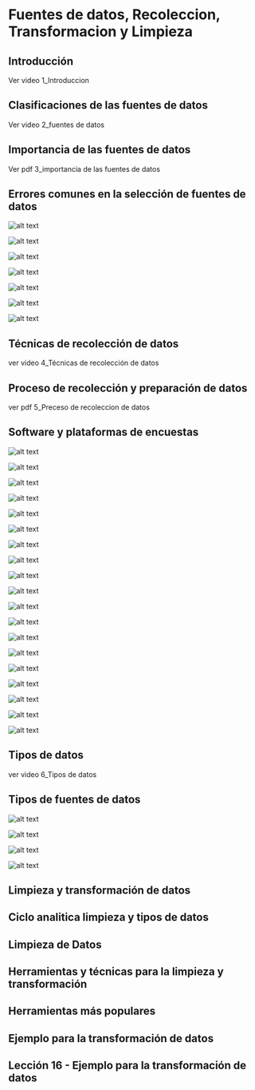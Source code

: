 # Fuentes de datos, Recoleccion, Transformacion y Limpieza

## Introducción

Ver video 1_Introduccion

## Clasificaciones de las fuentes de datos

Ver video 2_fuentes de datos

## Importancia de las fuentes de datos

Ver pdf 3_importancia de las fuentes de datos

## Errores comunes en la selección de fuentes de datos

![alt text](image-90.png)

![alt text](image-91.png)

![alt text](image-92.png)

![alt text](image-93.png)

![alt text](image-94.png)

![alt text](image-95.png)

![alt text](image-96.png)

## Técnicas de recolección de datos

ver video 4_Técnicas de recolección de datos

## Proceso de recolección y preparación de datos

ver pdf 5_Preceso de recoleccion de datos

## Software y plataformas de encuestas

![alt text](image-97.png)

![alt text](image-98.png)

![alt text](image-99.png)

![alt text](image-100.png)

![alt text](image-101.png)

![alt text](image-102.png)

![alt text](image-103.png)

![alt text](image-104.png)

![alt text](image-105.png)

![alt text](image-106.png)

![alt text](image-107.png)

![alt text](image-108.png)

![alt text](image-109.png)

![alt text](image-110.png)

![alt text](image-111.png)

![alt text](image-112.png)

![alt text](image-113.png)

![alt text](image-114.png)

![alt text](image-115.png)

## Tipos de datos

ver video 6_Tipos de datos

## Tipos de fuentes de datos

![alt text](image-116.png)

![alt text](image-118.png)

![alt text](image-119.png)

![alt text](image-120.png)

## Limpieza y transformación de datos

## Ciclo analitica limpieza y tipos de datos

## Limpieza de Datos

## Herramientas y técnicas para la limpieza y transformación

## Herramientas más populares

## Ejemplo para la transformación de datos

## Lección 16 - Ejemplo para la transformación de datos
